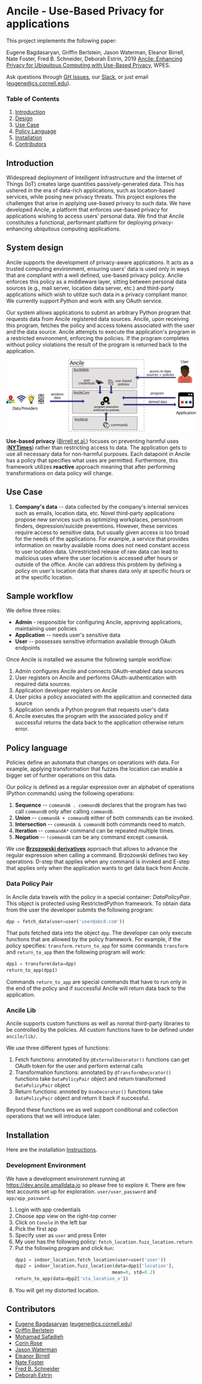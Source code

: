 # Ancile - Use-Based Privacy for applications

This project implements the following paper: 

Eugene Bagdasaryan, Griffin Berlstein, Jason Waterman, Eleanor Birrell, 
Nate Foster, Fred B. Schneider, Deborah Estrin, 2019
[Ancile: Enhancing Privacy for Ubiquitous Computing with
Use-Based Privacy](https://ebagdasa.github.io/assets/files/ancile.pdf), WPES.

Ask questions through [GH Issues](https://github.com/ebagdasa/ancile/issues), our [Slack](https://join.slack.com/t/ancile-dev/shared_invite/enQtODIwNTM0MDk0NDUyLTU0Yzc1MWViNTIxZjNmY2FjNGFhNTAyZWQ4MzUwZDk0MWU3NzRiM2NjODlkNTNkZDViNDBiMWFjZjAyYTBiMmU), or just email (eugene@cs.cornell.edu).

### Table of Contents
1. [Introduction](#intro)
1. [Design](#design)
2. [Use Case](#usecase)
3. [Policy Language](#policylang)
4. [Installation](#docs/source/installation.md)
5. [Contributors](#contributors)

## Introduction <a name="intro"></a>

Widespread deployment of Intelligent Infrastructure and the Internet of Things (IoT) creates large quantities passively-generated data. This has ushered in the era of data-rich applications, such as location-based services, while posing new privacy threats. This project explores the challenges that arise in applying use-based privacy to such data. We have developed Ancile, a platform that enforces use-based privacy for applications wishing to access users' personal data. We find that Ancile constitutes a functional, performant platform for deploying privacy-enhancing ubiquitous computing applications.

## System design <a name="design"></a>

Ancile supports the development of privacy-aware applications.  It acts as a trusted computing environment, ensuring users' data is used only in ways that are compliant with a well defined, use-based privacy policy. Anclie enforces this policy as a middleware layer, sitting between personal data sources (e.g., mail server, location data server, etc.) and third-party applications which wish to utilize such data in a privacy compliant manor. We currently support Python and work with any OAuth service.  

Our system allows applications to submit an arbitrary Python program that
requests data from Ancile registered data sources. Ancile, upon receiving this program, fetches
the policy and access tokens associated with the user and the data source.
Ancile attempts to execute the application's program in a restricted environment,
enforcing the policies. If the program completes without policy violations the 
result of the program is returned back to the application.  

![system logo](docs/source/system.png)

**Use-based privacy** ([Birrell et al.](https://www.cs.cornell.edu/fbs/publications/UBP.avanance.pdf))
focuses on preventing harmful uses (**[NYTimes](https://www.nytimes.com/interactive/2018/12/10/business/location-data-privacy-apps.html)**)
rather than restricting 
access to data. The application gets to use all necessary data for non-harmful
purposes. Each datapoint in Ancile has a policy that specifies what uses 
are permitted. Furthermore, this framework utilizes **reactive** approach meaning 
that after performing transformations on data policy will change. 

## Use Case <a name="usecase"></a>

1. **Company's data** -- data collected by the company's internal services such as
emails, location data, etc. Novel third-party applications propose new services
such as optimizing workplaces, person/room finders, depression/suicide preventions. 
However, these services require access to sensitive data, but usually given access
is too broad for the needs of the applications. For example, a service that
provides information on nearby available rooms does not need constant access to user
location data.  Unrestricted 
release of raw data can lead to malicious uses where the user 
location is accessed after hours or outside of the office. Ancile can 
address this problem by defining a policy on user's location data 
that shares data only at specific hours or at the specific location.
    
## Sample workflow

We define three roles: 
* **Admin** - responsible for configuring Ancile, approving applications, maintaining user policies
* **Application** -- needs user's sensitive data
* **User** -- possesses sensitive information available through OAuth endpoints

Once Ancile is installed we assume the following sample workflow: 

1. Admin configures Ancile and connects OAuth-enabled data sources
1. User registers on Ancile and performs OAuth-authentication with required data sources.
1. Application developer registers on Ancile 
1. User picks a policy associated with the application and connected data source
1. Application sends a Python program that requests user's data 
1. Ancile executes the program with the associated policy and if successful returns the data
back to the application otherwise return error.
    
## Policy language <a name="policylang"></a>

Policies define an automata that changes on operations with data. For example, 
applying transformation that fuzzes the location can enable a bigger set of 
further operations on this data.

Our policy is defined as a regular expression over an alphabet of operations 
(Python commands) using the following operations:

1. **Sequence** -- `commandA . commandB` declares that the program has two call
`commandB` only after calling `commandB`. 
2. **Union** -- `commandA + commandB` either of both commands can be invoked.
3. **Intersection** -- `commandA & commandB` both commands need to match.
4. **Iteration** -- `commandA*` command can be repeated multiple times.
5. **Negation** -- `!commandA` can be any command except `commandA`.

We use **[Brzozowski derivatives](https://en.wikipedia.org/wiki/Brzozowski_derivative)**
approach that allows to advance the regular expression when calling a command.
Brzozowski defines two key operations: D-step that applies when any command is invoked and 
E-step that applies only when the application wants to get data back from Ancile.  

### Data Policy Pair

In Ancile data travels with the policy in a special container: *DataPolicyPair*. 
This object is protected using RestrictedPython framework. To obtain data from the user
 the developer submits the following program:

```python
dpp = fetch_data(user=user('user@abcd.com'))
```

That puts fetched data into the object `dpp`. The developer can only execute 
functions that are allowed by the policy framework. For example, if the policy specifies:
`transform.return_to_app` for some commands `transform` and `return_to_app`
 then the following program will work:

```python
dpp1 = transform(data=dpp)
return_to_app(dpp1)
``` 

Commands `return_to_app` are special commands that have to run only in the end of the policy 
and if successful Ancile will return data back to the application.  

### Ancile Lib

Ancile supports custom functions as well as normal third-party libraries to be controlled
by the policies. All custom functions have to be defined under `ancile/lib/`. 

We use three different types of functions:

1. Fetch functions: annotated by `@ExternalDecorator()` functions can get OAuth
token for the user and perform external calls
1. Transformation functions: annotated by `@TransformDecorator()` functions take
`DataPolicyPair` object and return transformed `DataPolicyPair` object
1. Return functions: annoted by `UseDecorator()` functions take `DataPolicyPair`
 object and return it back if successful. 
 
 Beyond these functions we as well support conditional and collection operations that we 
 will introduce later.

## Installation

Here are the installation [Instructions](docs/source/installation.md).

### Development Environment

We have a development environment running at https://dev.ancile.smalldata.io 
so please free to explore it. There are few test accounts set up for exploration.
`user/user_password` and `app/app_password`.

1. Login with app credentials
1. Choose app view on the right-top corner
1. Click on `Conole` in the left bar
1. Pick the first app
1. Specify user as `user` and press Enter
1. My user has the following policy: `fetch_location.fuzz_location.return`
1. Put the following program and click `Run`:
    ```python
    dpp1 = indoor_location.fetch_location(user=user('user'))
    dpp2 = indoor_location.fuzz_location(data=dpp1['location'], 
                                        mean=0, std=0.2)
    return_to_app(data=dpp2['sta_location_x'])
    ```
1. You will get my distorted location.

## Contributors <a name="contributors"></a>

* [Eugene Bagdasaryan](https://ebagdasa.github.io/) ([eugene@cs.cornell.edu](mailto:eugene@cs.cornell.edu))
* [Griffin Berlstein](https://github.com/EclecticGriffin)
* [Mohamad Safadieh](https://moha.md/)
* [Corin Rose](https://corin.website/)
* [Jason Waterman](https://www.vassar.edu/faculty/jawaterman/)
* [Eleanor Birrell](http://www.cs.cornell.edu/~eleanor/)
* [Nate Foster](https://www.cs.cornell.edu/~jnfoster/)
* [Fred B. Schneider](https://www.cs.cornell.edu/fbs/)
* [Deborah Estrin](https://destrin.smalldata.io/)

